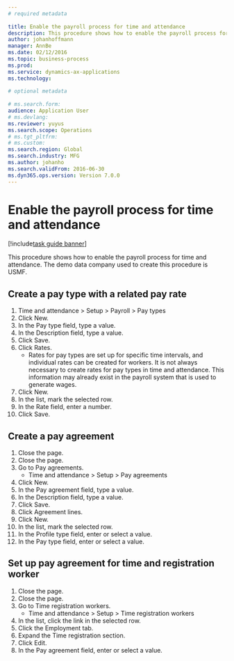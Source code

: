 ```yaml
--- 
# required metadata 
 
title: Enable the payroll process for time and attendance
description: This procedure shows how to enable the payroll process for time and attendance. 
author: johanhoffmann
manager: AnnBe 
ms.date: 02/12/2016
ms.topic: business-process 
ms.prod:  
ms.service: dynamics-ax-applications 
ms.technology:  
 
# optional metadata 
 
# ms.search.form:   
audience: Application User 
# ms.devlang:  
ms.reviewer: yuyus
ms.search.scope: Operations 
# ms.tgt_pltfrm:  
# ms.custom:  
ms.search.region: Global
ms.search.industry: MFG
ms.author: johanho
ms.search.validFrom: 2016-06-30 
ms.dyn365.ops.version: Version 7.0.0 
---
```

# Enable the payroll process for time and attendance

[!include[task guide banner](../../includes/task-guide-banner.md)]

This procedure shows how to enable the payroll process for time and attendance. The demo data company used to create this procedure is USMF.


## Create a pay type with a related pay rate
1. Time and attendance > Setup > Payroll > Pay types
2. Click New.
3. In the Pay type field, type a value.
4. In the Description field, type a value.
5. Click Save.
6. Click Rates.
    * Rates for pay types are set up for specific time intervals, and individual rates can be created for workers. It is not always necessary to create rates for pay types in time and attendance. This information may already exist in the payroll system that is used to generate wages.  
7. Click New.
8. In the list, mark the selected row.
9. In the Rate field, enter a number.
10. Click Save.

## Create a pay agreement
1. Close the page.
2. Close the page.
3. Go to Pay agreements.
    * Time and attendance > Setup > Pay agreements  
4. Click New.
5. In the Pay agreement field, type a value.
6. In the Description field, type a value.
7. Click Save.
8. Click Agreement lines.
9. Click New.
10. In the list, mark the selected row.
11. In the Profile type field, enter or select a value.
12. In the Pay type field, enter or select a value.

## Set up pay agreement for time and registration worker
1. Close the page.
2. Close the page.
3. Go to Time registration workers.
    * Time and attendance > Setup > Time registration workers  
4. In the list, click the link in the selected row.
5. Click the Employment tab.
6. Expand the Time registration section.
7. Click Edit.
8. In the Pay agreement field, enter or select a value.

